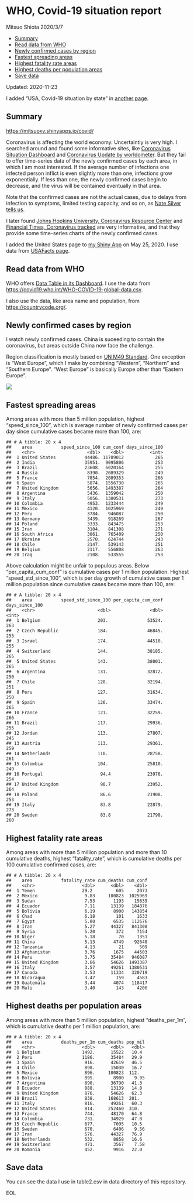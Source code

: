 WHO, Covid-19 situation report
================
Mitsuo Shiota
2020/3/7

  - [Summary](#summary)
  - [Read data from WHO](#read-data-from-who)
  - [Newly confirmed cases by region](#newly-confirmed-cases-by-region)
  - [Fastest spreading areas](#fastest-spreading-areas)
  - [Highest fatality rate areas](#highest-fatality-rate-areas)
  - [Highest deaths per population
    areas](#highest-deaths-per-population-areas)
  - [Save data](#save-data)

Updated: 2020-11-23

I added “USA, Covid-19 situation by state” in [another page](USA.md).

## Summary

<https://mitsuoxv.shinyapps.io/covid/>

Coronavirus is affecting the world economy. Uncertaintiy is very high. I
searched around and found some informative sites, like [Coronavirus
Situation
Dashboard](https://who.maps.arcgis.com/apps/opsdashboard/index.html#/c88e37cfc43b4ed3baf977d77e4a0667)
and [Coronavirus Update by
worldometer](https://www.worldometers.info/coronavirus/). But they fail
to offer time-series data of the newly confirmed cases by each area, in
which I am most interested. If the average number of infections one
infected person inflict is even slightly more than one, infections grow
exponentially. If less than one, the newly confirmed cases begin to
decrease, and the virus will be contained eventually in that area.

Note that the confirmed cases are not the actual cases, due to delays
from infection to symptoms, limited testing capacity, and so on, as
[Nate Silver tells
us](https://fivethirtyeight.com/features/coronavirus-case-counts-are-meaningless/).

I later found [Johns Hopkins University, Coronavirus Resource
Center](https://coronavirus.jhu.edu/) and [Financial Times, Coronavirus
tracked](https://www.ft.com/content/a26fbf7e-48f8-11ea-aeb3-955839e06441)
are very informative, and that they provide some time-series charts of
the newly confirmed cases.

I added the United States page to [my Shiny
App](https://mitsuoxv.shinyapps.io/covid/) on May 25, 2020. I use data
from [USAFacts
page](https://usafacts.org/visualizations/coronavirus-covid-19-spread-map/).

## Read data from WHO

WHO offers [Data Table in its Dashboard](https://covid19.who.int/table).
I use the data from
<https://covid19.who.int/WHO-COVID-19-global-data.csv>.

I also use the data, like area name and population, from
<https://countrycode.org/>.

## Newly confirmed cases by region

I watch newly confirmed cases. China is suceeding to contain the
coronavirus, but areas outside China now face the challenge.

Region classification is mostly based on [UN M49
Standard](https://unstats.un.org/unsd/methodology/m49/). One exception
is “West Europe”, which I make by combining “Western”, “Northern” and
“Southern Europe”. “West Europe” is basically Europe other than
“Eastern Europe”.

![](README_files/figure-gfm/chart-1.png)<!-- -->

## Fastest spreading areas

Among areas with more than 5 million population, highest
“speed\_since\_100”, which is average number of newly confirmed cases
per day since cumulative cases became more than 100, are:

    ## # A tibble: 20 x 4
    ##    area           speed_since_100 cum_conf days_since_100
    ##    <chr>                    <dbl>    <dbl>          <int>
    ##  1 United States           44486. 11789012            265
    ##  2 India                   35951.  9095806            253
    ##  3 Brazil                  23608.  6020164            255
    ##  4 Russia                   8390.  2089329            249
    ##  5 France                   7854.  2089353            266
    ##  6 Spain                    5874.  1556730            265
    ##  7 United Kingdom           5656.  1493387            264
    ##  8 Argentina                5436.  1359042            250
    ##  9 Italy                    5056.  1380531            273
    ## 10 Colombia                 4953.  1233444            249
    ## 11 Mexico                   4120.  1025969            249
    ## 12 Peru                     3784.   946087            250
    ## 13 Germany                  3439.   918269            267
    ## 14 Poland                   3333.   843475            253
    ## 15 Iran                     3104.   841308            271
    ## 16 South Africa             3061.   765409            250
    ## 17 Ukraine                  2570.   624744            243
    ## 18 Chile                    2147.   539143            251
    ## 19 Belgium                  2117.   556808            263
    ## 20 Iraq                     2108.   533555            253

Above calculation might be unfair to populous areas. Below
“per\_capita\_cum\_conf” is cumulative cases per 1 million population.
Highest “speed\_std\_since\_100”, which is per day growth of cumulative
cases per 1 million population since cumulative cases became more than
100, are:

    ## # A tibble: 20 x 4
    ##    area           speed_std_since_100 per_capita_cum_conf days_since_100
    ##    <chr>                        <dbl>               <dbl>          <int>
    ##  1 Belgium                      203.               53524.            263
    ##  2 Czech Republic               184.               46845.            255
    ##  3 Israel                       174.               44510.            255
    ##  4 Switzerland                  144.               38185.            265
    ##  5 United States                143.               38001.            265
    ##  6 Argentina                    131.               32872.            250
    ##  7 Chile                        128.               32194.            251
    ##  8 Peru                         127.               31634.            250
    ##  9 Spain                        126.               33474.            265
    ## 10 France                       121.               32259.            266
    ## 11 Brazil                       117.               29936.            255
    ## 12 Jordan                       113.               27807.            245
    ## 13 Austria                      113.               29361.            259
    ## 14 Netherlands                  110.               28758.            261
    ## 15 Colombia                     104.               25810.            249
    ## 16 Portugal                      94.4              23976.            254
    ## 17 United Kingdom                90.7              23952.            264
    ## 18 Poland                        86.6              21908.            253
    ## 19 Italy                         83.8              22879.            273
    ## 20 Sweden                        83.8              21798.            260

## Highest fatality rate areas

Among areas with more than 5 million population and more than 10
cumulative deaths, highest “fatality\_rate”, which is cumulative deaths
per 100 cumulative confirmed cases, are:

    ## # A tibble: 20 x 4
    ##    area           fatality_rate cum_deaths cum_conf
    ##    <chr>                  <dbl>      <dbl>    <dbl>
    ##  1 Yemen                  29.2         605     2073
    ##  2 Mexico                  9.83     100823  1025969
    ##  3 Sudan                   7.53       1193    15839
    ##  4 Ecuador                 7.11      13139   184876
    ##  5 Bolivia                 6.19       8900   143854
    ##  6 Chad                    6.18        101     1633
    ##  7 Egypt                   5.80       6535   112676
    ##  8 Iran                    5.27      44327   841308
    ##  9 Syria                   5.20        372     7154
    ## 10 Niger                   5.18         70     1351
    ## 11 China                   5.13       4749    92648
    ## 12 Tanzania                4.13         21      509
    ## 13 Afghanistan             3.76       1675    44503
    ## 14 Peru                    3.75      35484   946087
    ## 15 United Kingdom          3.66      54626  1493387
    ## 16 Italy                   3.57      49261  1380531
    ## 17 Canada                  3.53      11334   320719
    ## 18 Nicaragua               3.47        159     4583
    ## 19 Guatemala               3.44       4074   118417
    ## 20 Mali                    3.40        143     4206

## Highest deaths per population areas

Among areas with more than 5 million population, highest
“deaths\_per\_1m”, which is cumulative deaths per 1 million
population, are:

    ## # A tibble: 20 x 4
    ##    area           deaths_per_1m cum_deaths pop_mil
    ##    <chr>                  <dbl>      <dbl>   <dbl>
    ##  1 Belgium                1492.      15522   10.4 
    ##  2 Peru                   1186.      35484   29.9 
    ##  3 Spain                   916.      42619   46.5 
    ##  4 Chile                   898.      15030   16.7 
    ##  5 Mexico                  896.     100823  112.  
    ##  6 Bolivia                 895.       8900    9.95
    ##  7 Argentina               890.      36790   41.3 
    ##  8 Ecuador                 888.      13139   14.8 
    ##  9 United Kingdom          876.      54626   62.3 
    ## 10 Brazil                  838.     168613  201.  
    ## 11 Italy                   816.      49261   60.3 
    ## 12 United States           814.     252460  310.  
    ## 13 France                  744.      48170   64.8 
    ## 14 Colombia                731.      34929   47.8 
    ## 15 Czech Republic          677.       7095   10.5 
    ## 16 Sweden                  670.       6406    9.56
    ## 17 Iran                    576.      44327   76.9 
    ## 18 Netherlands             532.       8858   16.6 
    ## 19 Switzerland             471.       3567    7.58
    ## 20 Romania                 452.       9916   22.0

## Save data

You can see the data I use in table2.csv in data directory of this
repository.

EOL

